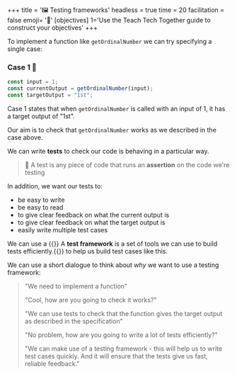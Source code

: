 +++
title = '🖼️ Testing frameworks'
headless = true
time = 20
facilitation = false
emoji= '🧩'
[objectives]
    1='Use the Teach Tech Together guide to construct your objectives'
+++

To implement a function like `getOrdinalNumber` we can try specifying a single case:

### Case 1 💼

```js
const input = 1;
const currentOutput = getOrdinalNumber(input);
const targetOutput = "1st";
```

Case 1 states that when `getOrdinalNumber` is called with an input of 1, it has a target output of "1st".

Our aim is to check that `getOrdinalNumber` works as we described in the case above.

We can write **tests** to check our code is behaving in a particular way.

> 🔑 A test is any piece of code that runs an **assertion** on the code we're testing

In addition, we want our tests to:

- be easy to write
- be easy to read
- to give clear feedback on what the current output is
- to give clear feedback on what the target output is
- easily write multiple test cases

We can use a {{<tooltip title="test framework">}} A **test framework** is a set of tools we can use to build tests efficiently.{{</tooltip>}} to help us build test cases like this.

We can use a short dialogue to think about _why_ we want to use a testing framework:

> "We need to implement a function"
>
> "Cool, how are you going to check it works?"
>
> "We can use tests to check that the function gives the target output as described in the specification"
>
> "No problem, how are you going to write a lot of tests efficiently?"
>
> "We can make use of a testing framework - this will help us to write test cases quickly. And it will ensure that the tests give us fast, reliable feedback."
